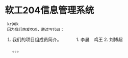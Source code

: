 # 软工204信息管理系统　

```
 kr98k 
 因为我们热爱吃鸡，胜过写代码；

```

1. 我们的项目组成员简介。
　　　1. 李晨　鸡王
     2. 刘博超　






    。。。
    